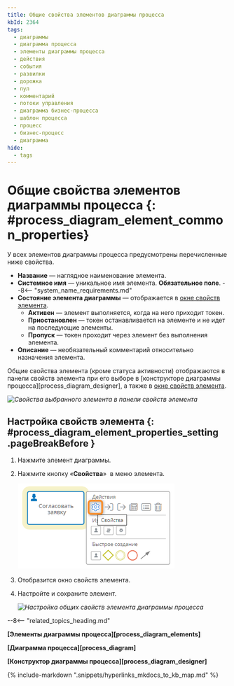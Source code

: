 ```yaml
---
title: Общие свойства элементов диаграммы процесса
kbId: 2364
tags:
  - диаграммы
  - диаграмма процесса
  - элементы диаграммы процесса
  - действия
  - события
  - развилки
  - дорожка
  - пул
  - комментарий
  - потоки управления
  - диаграмма бизнес-процесса
  - шаблон процесса
  - процесс
  - бизнес-процесс
  - диаграмма
hide:
  - tags
---
```


# Общие свойства элементов диаграммы процесса {: #process_diagram_element_common_properties}

У всех элементов диаграммы процесса предусмотрены перечисленные ниже свойства.

- **Название** — наглядное наименование элемента.
- **Системное имя** — уникальное имя элемента. **Обязательное поле**.
--8<-- "system_name_requirements.md"
- **Состояние элемента диаграммы** — отображается в [окне свойств элемента](#process_diagram_element_properties_setting).
    - **Активен** — элемент выполняется, когда на него приходит токен.
    - **Приостановлен** — токен останавливается на элементе и не идет на последующие элементы.
    - **Пропуск** — токен проходит через элемент без выполнения элемента.
- **Описание** — необязательный комментарий относительно назначения элемента.

Общие свойства элемента (кроме статуса активности) отображаются в панели свойств элемента при его выборе в [конструкторе диаграммы процесса][process_diagram_designer], а также в [окне свойств элемента](#process_diagram_element_properties_setting).

_![Свойства выбранного элемента в панели свойств элемента](img/process_diagram_element_common_properties_in_properties_panel.png)_

## Настройка свойств элемента {: #process_diagram_element_properties_setting .pageBreakBefore }

1. Нажмите элемент диаграммы.
2. Нажмите кнопку «**Свойства**» <i class="fa-light fa-gear"></i> в меню элемента.

    _![Переход к настройке свойств элемента диаграммы](img/process_diagram_element_common_properties_configure_button.png)_

3. Отобразится окно свойств элемента.
4. Настройте и сохраните элемент.

    _![Настройка общих свойств элемента диаграммы процесса](process_diagram_element_common_properties.png)_

--8<-- "related_topics_heading.md"

**[Элементы диаграммы процесса][process_diagram_elements]**

**[Диаграмма процесса][process_diagram]**

**[Конструктор диаграммы процесса][process_diagram_designer]**

{% include-markdown ".snippets/hyperlinks_mkdocs_to_kb_map.md" %}
